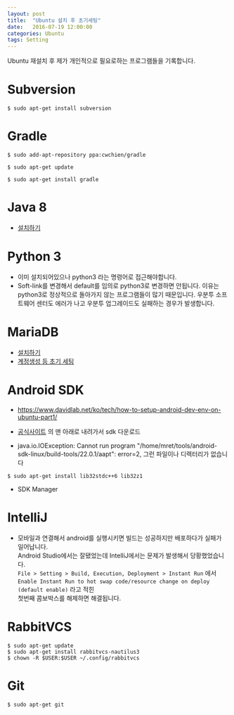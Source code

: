 ```yaml
---
layout: post
title:  "Ubuntu 설치 후 초기세팅"
date:   2016-07-19 12:00:00
categories: Ubuntu
tags: Setting
---
```


Ubuntu 재설치 후 제가 개인적으로 필요로하는 프로그램들을 기록합니다.  

<!--more-->

# Subversion

~~~
$ sudo apt-get install subversion
~~~

# Gradle

~~~
$ sudo add-apt-repository ppa:cwchien/gradle

$ sudo apt-get update

$ sudo apt-get install gradle
~~~

# Java 8
  * [설치하기](/java/HowToInstallJava8.html)

# Python 3

  * 이미 설치되어있으나 python3 라는 명령어로 접근해야합니다.
  * Soft-link를 변경해서 default를 임의로 python3로 변경하면 안됩니다. 
    이유는 python3로 정상적으로 돌아가지 않는 프로그램들이 많기 때문입니다. 
    우분투 소프트웨어 센터도 에러가 나고 우분투 업그레이드도 실패하는 경우가 발생합니다.

# MariaDB
  * [설치하기](/database/HowToInstallMariadb10.html)
  * [계정생성 등 초기 세팅](/database/RemoteMariaDB.html)


# Android SDK

  * https://www.davidlab.net/ko/tech/how-to-setup-android-dev-env-on-ubuntu-part1/
  * [공식사이트](https://developer.android.com/studio/index.html) 의 맨 아래로 내려가서 sdk 다운로드

  * java.io.IOException: Cannot run program "/home/mret/tools/android-sdk-linux/build-tools/22.0.1/aapt": error=2, 그런 파일이나 디렉터리가 없습니다  

~~~
$ sudo apt-get install lib32stdc++6 lib32z1
~~~

  * SDK Manager

# IntelliJ 

  * 모바일과 연결해서 android를 실행시키면 빌드는 성공하지만 배포하다가 실패가 일어납니다.  
    Android Studio에서는 잘됐었는데 IntelliJ에서는 문제가 발생해서 당황했었습니다.  
    ```File > Setting > Build, Execution, Deployment > Instant Run``` 에서  
    ```Enable Instant Run to hot swap code/resource change on deploy (default enable)``` 라고 적힌  
    첫번째 콤보박스를 해제하면 해결됩니다.  

# RabbitVCS

~~~
$ sudo apt-get update
$ sudo apt-get install rabbitvcs-nautilus3
$ chown -R $USER:$USER ~/.config/rabbitvcs
~~~

# Git  

~~~
$ sudo apt-get git
~~~





